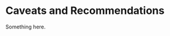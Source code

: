 [title]: # (Caveats and Recommendations)
[tags]: # (XXX)
[priority]: # (5706)
# Caveats and Recommendations
Something here.

